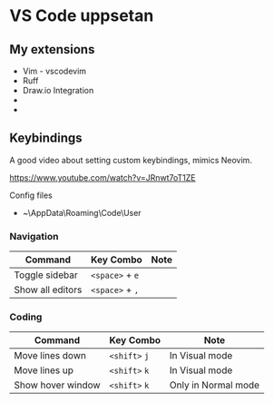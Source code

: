 # VS Code uppsetan #

## My extensions ##

* Vim - vscodevim
* Ruff
* Draw.io Integration
*
*

## Keybindings ##

A good video about setting custom keybindings, mimics Neovim.

https://www.youtube.com/watch?v=JRnwt7oT1ZE

Config files

* ~\AppData\Roaming\Code\User

### Navigation ###

| Command          | Key Combo                  | Note   |
| ---------------- | -------------------------- | ------ |
| Toggle sidebar | `<space>` + `e` ||
| Show all editors | `<space>` + `,` ||

### Coding ###

| Command          | Key Combo                  | Note   |
| ---------------- | -------------------------- | ------ |
| Move lines down | `<shift>` `j` | In Visual mode |
| Move lines up | `<shift>` `k` | In Visual mode |
| Show hover window | `<shift>` `k` | Only in Normal mode |


